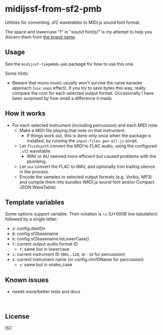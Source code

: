 ﻿
<!--#echo json="package.json" key="name" underline="=" -->
midijssf-from-sf2-pmb
=====================
<!--/#echo -->

<!--#echo json="package.json" key="description" -->
Utilities for converting .sf2 wavetables to MIDI.js sound font format.
<!--/#echo -->

The space and lowercase "f" in "sound font(s)" is my attempt to help you
discern them from [the brand name](https://en.wikipedia.org/wiki/SoundFont).


Usage
-----

See the `midijssf-timgm6mb-pmb` package for how to use this one.

Some hints:

* Beware that mono music usually won't survive the naive karaoke approach
  (`sox`: `oops` effect). If you try to save bytes this way, really compare
  the cost for each selected output format. Occasionally I have been surprised
  by how small a difference it made.


How it works
------------

* For each selected instrument (including percussion) and each MIDI note:
  * Make a MIDI file playing that note on that instrument.
    * If things work out, this is done only once when the package is installed,
      by running the `input-files.gen-all.js` script.
  * Let `fluidsynth` convert the MIDI to FLAC audio, using the configured
    `.sf2` wavetable.
    * WAV or AU seemed more efficient but caused problems with the plumbing.
  * Let `sox` convert the FLAC to WAV, and optionally trim trailing silence
    in the process.
  * Encode the samples to selected output formats (e.g. Vorbis, MP3)
    and compile them into bundles
    (MIDI.js sound font and/or Compact JSON WaveTable).



Template variables
------------------

Some options support variable. Their notation is `\v` (U+000B line tabulation)
followed by a single letter:

* `d`: config.destDir
* `B`: config.sf2basename
* `b`: config.sf2basename.toLowerCase()
* `F`: current output audio format ID
  * `f`: same but in lowercase
* `i`: current instrument ID (`001`…`128`, or `-10` for percussion)
* `I`: current instrument name (or config.chn10Name for percussion)
  * `s`: same but in snake_case





<!--#toc stop="scan" -->



Known issues
------------

* needs more/better tests and docs




&nbsp;


License
-------
<!--#echo json="package.json" key=".license" -->
ISC
<!--/#echo -->
